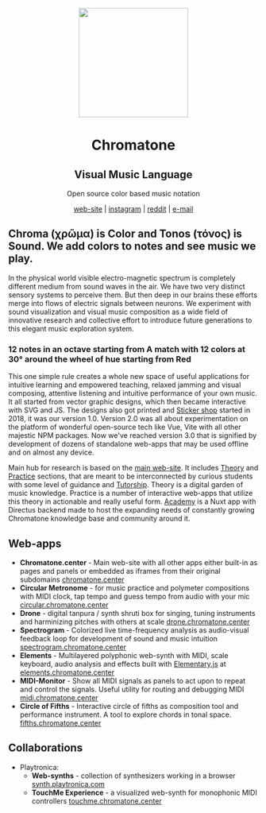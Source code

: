 <p align="center">
  <p align="center">
    <a href="https://chromatone.center" target="_blank">
      <img width="220px" src="https://chromatone.center/media/logo/holologo.svg" />
    </a>
  </p>
  <h1 align="center">Chromatone</h1>

  <h2 align="center">Visual Music Language</h2>

  <p align="center">
    Open source color based music notation
  </p>

<p align="center" >
  <a  href="https://chromatone.center" target="_blank"> web-site</a> |
   <a  href="https://instagram.com/chromatone.center" target="_blank" data-v-34396f4b="">instagram</a> |
  <a  href="https://www.reddit.com/r/chromatone" target="_blank"> reddit</a> |
  <a  href="mailto:support@chromatone.center">e-mail</a> 

</p>

## Chroma (χρῶμα) is Color and Tonos (τόνος) is Sound. We add colors to notes and see music we play.

In the physical world visible electro-magnetic spectrum is completely different medium from sound waves in the air. We have two very distinct sensory systems to perceive them. But then deep in our brains these efforts merge into flows of electric signals between neurons. We experiment with sound visualization and visual music composition as a wide field of innovative research and collective effort to introduce future generations to this elegant music exploration system.

### 12 notes in an octave starting from A match with 12 colors at 30° around the wheel of hue starting from Red

This one simple rule creates a whole new space of useful applications for intuitive learning and empowered teaching, relaxed jamming and visual composing, attentive listening and intuitive performance of your own music. It all started from vector graphic designs, which then became interactive with SVG and JS. The designs also got printed and [Sticker shop](https://shop.chromatone.center) started in 2018, it was our version 1.0. Version 2.0 was all about experimentation on the platform of wonderful open-source tech like Vue, Vite with all other majestic NPM packages. Now we've reached version 3.0 that is signified by development of dozens of standalone web-apps that may be used offline and on almost any device.

Main hub for research is based on the [main web-site](https://chromatone.center). It includes [Theory](https://chromatone.center/theory/) and [Practice](https://chromatone.center/practice/) sections, that are meant to be interconnected by curious students with some level of guidance and [Tutorship](https://tutor.chromatone.center). Theory is a digital garden of music knowledge. Practice is a number of interactive web-apps that utilize this theory in actionable and really useful form. [Academy](https://academy.chromatone.center) is a Nuxt app with Directus backend made to host the expanding needs of constantly growing Chromatone knowledge base and community around it.

## Web-apps

 - **Chromatone.center** - Main web-site with all other apps either built-in as pages and panels or embedded as iframes from their original subdomains [chromatone.center](https://chromatone.center) 
 - **Circular Metronome** - for music practice and polymeter compositions with MIDI clock, tap tempo and guess tempo from audio with your mic [circular.chromatone.center](https://circular.chromatone.center)
 - **Drone** - digital tanpura / synth shruti box for singing, tuning instruments and harminizing pitches with others at scale [drone.chromatone.center](https://drone.chromatone.center)
- **Spectrogram** - Colorized live time-frequency analysis as audio-visual feedback loop for development of sound and music intuition [spectrogram.chromatone.center](https://spectrogram.chromatone.center)
- **Elements**  - Multilayered polyphonic web-synth with MIDI, scale keyboard, audio analysis and effects built with [Elementary.js](https://elementary.audio/) at [elements.chromatone.center](https://elements.chromatone.center)
- **MIDI-Monitor** - Show all MIDI signals as panels to act upon to repeat and control the signals. Useful utility for routing and debugging MIDI [midi.chromatone.center](https://midi.chromatone.center)
- **Circle of Fifths** - Interactive circle of fifths as composition tool and performance instrument. A tool to explore chords in tonal space.  [fifths.chromatone.center](https://fifths.chromatone.center/)


## Collaborations

- Playtronica:
  - **Web-synths** - collection of synthesizers working in a browser [synth.playtronica.com](https://synth.playtronica.com) 
  - **TouchMe Experience** - a visualized web-synth for monophonic MIDI controllers [touchme.chromatone.center](https://touchme.chromatone.center)
